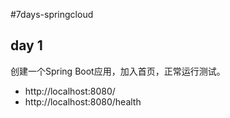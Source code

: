 #7days-springcloud

## day 1
创建一个Spring Boot应用，加入首页，正常运行测试。

* http://localhost:8080/
* http://localhost:8080/health